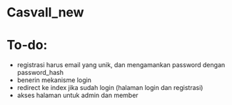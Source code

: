 # Casvall_new
# To-do:
- registrasi harus email yang unik, dan mengamankan password dengan password_hash
- benerin mekanisme login
- redirect ke index jika sudah login (halaman login dan registrasi)
- akses halaman untuk admin dan member